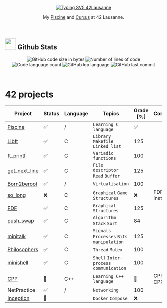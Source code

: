 <p align="center">
<a href="https://git.io/typing-svg"><img src="https://readme-typing-svg.herokuapp.com?font=Liberation+Mono&size=38&duration=5000&pause=4000&center=true&vCenter=true&width=435&lines=42Lausanne" alt="Typing SVG 42Lausanne" /></a>
</p>

<p align="center">
My <a href="https://github.com/diabolo257/42Lausanne/tree/main/42Piscine">Piscine</a> and <a href="https://github.com/diabolo257/42Lausanne/tree/main/42Cursus">Cursus</a> at 42 Lausanne.
</p>

<br>


## <img src="https://media.giphy.com/media/iY8CRBdQXODJSCERIr/giphy.gif" width="35"><b> Github Stats </b>

<p align="center">
	<img alt="GitHub code size in bytes" src="https://img.shields.io/github/repo-size/diabolo257/42Lausanne?color=blueviolet" />

<img alt="Number of lines of code" src="https://img.shields.io/tokei/lines/github/diabolo257/42Lausanne?color=blueviolet" />
	<img alt="Code language count" src="https://img.shields.io/github/languages/count/diabolo257/42Lausanne?color=blue" />
	<img alt="GitHub top language" src="https://img.shields.io/github/languages/top/diabolo257/42Lausanne?color=blue" />
	<img alt="GitHub last commit" src="https://img.shields.io/github/last-commit/diabolo257/42Lausanne?color=brightgreen" /><br>
</p>

<br>
 
# 42 projects

| Project                                                                                    | Status             | Language | Topics                                     | Grade [%]       | Comments       |
|--------------------------------------------------------------------------------------------|--------------------|----------|--------------------------------------------|-----------------|---------------|
| [Piscine](https://github.com/thfavre/42Lausanne/tree/main/42Piscine)    | :white_check_mark:     | /      | `Learning C language`      |:white_check_mark:| |
| [Libft](https://github.com/diabolo257/42Lausanne/tree/main/42Cursus/Libft)                 | :white_check_mark: | C        | `Library` `Makefile` `Linked list`         | 125             |               |
| [ft_printf](https://github.com/diabolo257/42Lausanne/tree/main/42Cursus/ft_printf)         | :white_check_mark: | C        | `Variadic functions`                       | 100             |               |
| [get_next_line](https://github.com/diabolo257/42Lausanne/tree/main/42Cursus/get_next_line) | :white_check_mark: | C        | `File descriptor` `Read` `Buffer`          | 125             |               |
| [Born2beroot](https://github.com/diabolo257/42Lausanne/tree/main/42Cursus/Born2beroot)     | :white_check_mark: | /        | `Virtualisation`                           | 100             |               |
| [so_long](https://github.com/diabolo257/42Lausanne/tree/main/42Cursus/so_long)             | :x:                | C        | `Graphical` `Game` `Structures`            | :x:             | FDF instead   |
| [FDF](https://github.com/diabolo257/42Lausanne/tree/main/42Cursus/FDF)                     | :white_check_mark: | C        | `Graphical` `Structures`                   | 125             |               |
| [push_swap](https://github.com/diabolo257/42Lausanne/tree/main/42Cursus/push_swap)         | :white_check_mark: | C        | `Algorithm` `Stack` `Sort`                 | 84              |               |
| [minitalk](https://github.com/diabolo257/42Lausanne/tree/main/42Cursus/minitalk)           | :white_check_mark: | C        | `Signals` `Processes` `Bits manipulation ` | 125             |               |
| [Philosophers](https://github.com/diabolo257/42Lausanne/tree/main/42Cursus/Philosophers)   | :white_check_mark: | C        | `Thread` `Mutex`                           | 100             |               |
| [minishell](https://github.com/diabolo257/42Lausanne/tree/main/42Cursus/minishell)         | :white_check_mark: | C        | `Shell` `Inter-process communication`      | 100             |               |
| [CPP](https://github.com/diabolo257/42Lausanne/tree/main/42Cursus/CPP)                     | :construction:     | C++      | `Learning C++ language`                    | :construction:  | CPP00 - CPP09 |
| NetPractice                     | :white_check_mark:     | /      | `Networking`      | 100  | |
| [Inception](https://github.com/diabolo257/42Lausanne/tree/main/42Cursus/Inception)         | :construction:     |          | `Docker` `Compose`                         | :x:             |               |

<!-- Symbols : -->
<!-- :construction: -->
<!-- :white_check_mark: -->
<!-- :x: -->


